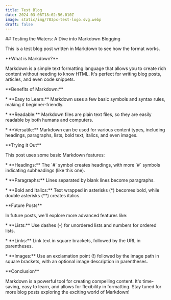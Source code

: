 ```yaml
---
title: Test Blog
date: 2024-03-06T18:02:56.010Z
image: static/img/783px-test-logo.svg.webp
draft: false
---
```



\## Testing the Waters: A Dive into Markdown Blogging

This is a test blog post written in Markdown to see how the format works. 

\*\*What is Markdown?\*\*

Markdown is a simple text formatting language that allows you to create rich content without needing to know HTML. It's perfect for writing blog posts, articles, and even code snippets.

\*\*Benefits of Markdown:\*\*

\* \*\*Easy to Learn:\** Markdown uses a few basic symbols and syntax rules, making it beginner-friendly.

\* \*\*Readable:\** Markdown files are plain text files, so they are easily readable by both humans and computers.

\* \*\*Versatile:\**  Markdown can be used for various content types, including headings, paragraphs, lists, bold text, italics, and even images.

\*\*Trying it Out\*\*

This post uses some basic Markdown features:

\* \*\*Headings:\**  The \`#\` symbol creates headings, with more \`#\` symbols indicating subheadings (like this one).

\* \*\*Paragraphs:\** Lines separated by blank lines become paragraphs.

\* \*\*Bold and Italics:\*\* Text wrapped in asterisks (\*) becomes bold, while double asterisks (\*\*) creates italics.

\*\*Future Posts\*\*

In future posts, we'll explore more advanced features like:

\* \*\*Lists:\**  Use dashes (-) for unordered lists and numbers for ordered lists.

\* \*\*Links:\** Link text in square brackets, followed by the URL in parentheses. 

\* \*\*Images:\**  Use an exclamation point (!) followed by the image path in square brackets, with an optional image description in parentheses.

\*\*Conclusion\*\*

Markdown is a powerful tool for creating compelling content. It's time-saving, easy to learn, and allows for flexibility in formatting. Stay tuned for more blog posts exploring the exciting world of Markdown!
